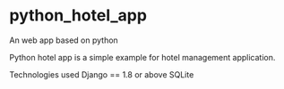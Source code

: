 
# python_hotel_app
An web app based on python


Python hotel app is a simple example for hotel management application.

Technologies used
Django == 1.8 or above SQLite
